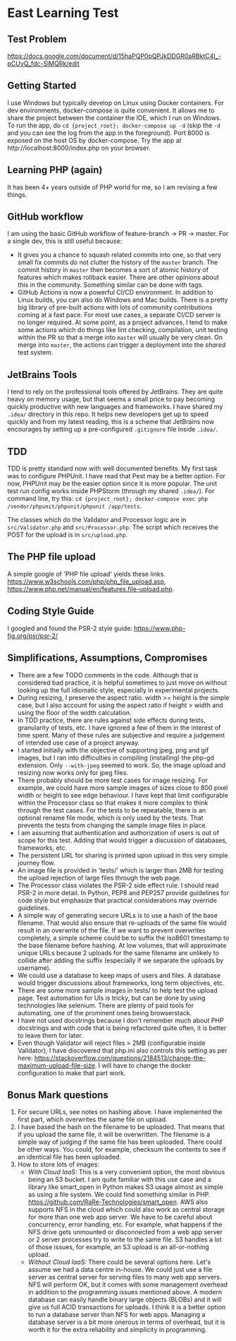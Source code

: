 # East Learning Test

## Test Problem

https://docs.google.com/document/d/15haPQP0pQPJkDDGR0aRBktC4I_-pCUvQ_fdc-SlMQRk/edit

## Getting Started

I use Windows but typically develop on Linux using Docker containers. For dev environments, docker-compose is quite
convenient. It allows me to share the project between the container the IDE, which I run on Windows. To run the app, do
`cd {project_root}; docker-compose up -d` (skip the `-d` and you can see the log from the app in the foreground). 
Port 8000 is exposed on the host OS by docker-compose. Try the app at http://localhost:8000/index.php on your browser.

## Learning PHP (again)

It has been 4+ years outside of PHP world for me, so I am revising a few things.

## GitHub workflow

I am using the basic GitHub workflow of feature-branch -> PR -> master. For a single dev, this is still useful because:
* It gives you a chance to squash related commits into one, so that very small fix commits do not clutter the history
of the `master` branch. The commit history in `master` then becomes a sort of atomic history of features which makes
rollback easier. There are other opinions about this in the community. Something similar can be done with tags.
* GitHub Actions is now a powerful CI/CD environment. In addition to Linux builds, you can also do Windows and Mac 
builds. There is a pretty big library of pre-built actions with lots of community contributions coming at a fast pace. 
For most use cases, a separate CI/CD server is no longer required. At some point, as a project advances, I tend to
make some actions which do things like lint checking, compilation, unit testing within the PR so that a merge into
`master` will usually be very clean. On merge into `master`, the actions can trigger a deployment into the *shared* 
test system. 

## JetBrains Tools

I tend to rely on the professional tools offered by JetBrains. They are quite heavy on memory usage, but that seems
a small price to pay becoming quickly productive with new languages and frameworks. I have shared my `.idea/` directory 
in this repo. It helps new developers get up to speed quickly and from my latest reading, this is a scheme that
JetBrains now encourages by setting up a pre-configured `.gitignore` file inside `.idea/`.

## TDD

TDD is pretty standard now with well documented benefits. My first task was to configure PHPUnit. I have read 
that Pest may be a better option. For now, PHPUnit may be the easier option since it is more popular. The unit test
run config works inside PHPStorm (through my shared `.idea/`). For command line, try this:
`cd {project_root}; docker-compose exec php /vendor/phpunit/phpunit/phpunit /app/tests`.

The classes which do the Validator and Processor logic are in `src/Validator.php` and `src/Processor.php`. The script 
which receives the POST for the upload is in `src/upload.php`.

## The PHP file upload

A simple google of 'PHP file upload' yields these links. 
https://www.w3schools.com/php/php_file_upload.asp, 
https://www.php.net/manual/en/features.file-upload.php.

## Coding Style Guide

I googled and found the PSR-2 style guide: https://www.php-fig.org/psr/psr-2/

## Simplifications, Assumptions, Compromises
* There are a few TODO comments in the code. Although that is considered bad practice, it is helpful sometimes to just
move on without looking up the full idiomatic style, especially in experimental projects.
* During resizing, I preserve the aspect ratio. width >= height is the simple case, but I also account for using
the aspect ratio if height > width and using the floor of the width calculation.
* In TDD practice, there are rules against side effects during tests, granularity of tests, etc. I have ignored a few
of them in the interest of time spent. Many of these rules are subjective and require a judgement of intended use case
of a project anyway.
* I started initially with the objective of supporting jpeg, png and gif images, but I ran into difficulties in
compiling (installing) the php-gd extension. Only `--with-jpeg` seemed to work. So, the image upload and resizing now
works only for jpeg files.
* There probably should be more test cases for image resizing. For example, we could have more sample images of sizes 
close to 800 pixel width or height to see edge behaviour. I have kept that limit configurable within the Processor class 
so that makes it more complex to think through the test cases. For the tests to be repeatable, there is an optional 
rename file mode, which is only used by the tests. That prevents the tests from changing the sample image files in 
place.
* I am assuming that authentication and authorization of users is out of scope for this test. Adding that would
trigger a discussion of databases, frameworks, etc.
* The persistent URL for sharing is printed upon upload in this very simple journey flow.
* An image file is provided in 'tests/' which is larger than 2MB for testing the upload rejection of large files
through the web page.
* The Processor class violates the PSR-2 side effect rule. I should read PSR-2 in more detail. In Python, PEP8 and PEP257
provide guidelines for code style but emphasize that practical considerations may override guidelines.
* A simple way of generating secure URLs is to use a hash of the base filename. That would also ensure that 
re-uploads of the same file would result in an overwrite of the file. If we want to 
prevent overwrites completely, a simple scheme could be to suffix the iso8601 timestamp to the base filename before 
hashing. At low volumes, that will approximate unique URLs because 2 uploads for the same filename are unlikely to 
collide after adding the suffix (especially if we separate the uploads by username). 
* We could use a database to keep maps of users and files. A database would trigger discussions about frameworks, 
long term objectives, etc.
* There are some more sample images in tests/ to help test the upload page. Test automation for UIs is tricky, 
but can be done by using technologies like selenium. There are plenty of paid tools for automating, one of the
prominent ones being browserstack.
* I have not used docstrings because I don't remember much about PHP docstrings and with code that is being
refactored quite often, it is better to leave them for later.
* Even though Validator will reject files > 2MB (configurable inside Validator), I have discovered that php.ini
also controls this setting as per here: https://stackoverflow.com/questions/2184513/change-the-maximum-upload-file-size.
I will have to change the docker configuration to make that part work.

## Bonus Mark questions

1. For secure URLs, see notes on hashing above. I have implemented the first part, which overwrites the same file on
upload.
2. I have based the hash on the filename to be uploaded. That means that if you upload the same file, it will be 
overwritten. The filename is a simple way of judging if the same file has been uploaded. There could be other ways.
You could, for example, checksum the contents to see if an identical file has been uploaded.
3. How to store lots of images:
    * *With Cloud IaaS:* This is a very convenient option, the most obvious being an S3 bucket. I am quite familiar 
    with this use case and a library like smart_open in Python makes S3 usage almost as simple as using a file system. 
    We could find something similar in PHP. https://github.com/RaRe-Technologies/smart_open. AWS also supports NFS
    in the cloud which could also work as central storage for more than one web app server. We have to be careful about
    concurrency, error handling, etc. For example, what happens if the NFS drive gets unmounted or disconnected from a 
    web app server or 2 server processes try to write to the same file. S3 handles a lot of those issues, for example, 
    an S3 upload is an all-or-nothing upload.
    * *Without Cloud IaaS:* There could be several options here. Let's assume we had a data centre in-house. We could
    just use a file server as central server for serving files to many web app servers. NFS will perform OK, but it comes
    with some management overhead in addition to the programming issues mentioned above. A modern database can easily 
    handle binary large objects (BLOBs) and it will give us full ACID transactions for uploads. I think it is a better 
    option to run a database server than NFS for web apps. Managing a database server is a bit more onerous in terms of 
    overhead, but it is worth it for the extra reliability and simplicity in programming.


 







